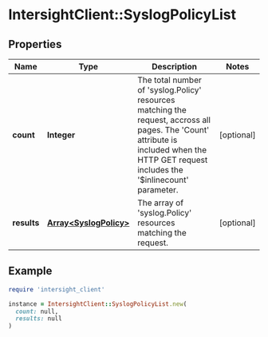 # IntersightClient::SyslogPolicyList

## Properties

| Name | Type | Description | Notes |
| ---- | ---- | ----------- | ----- |
| **count** | **Integer** | The total number of &#39;syslog.Policy&#39; resources matching the request, accross all pages. The &#39;Count&#39; attribute is included when the HTTP GET request includes the &#39;$inlinecount&#39; parameter. | [optional] |
| **results** | [**Array&lt;SyslogPolicy&gt;**](SyslogPolicy.md) | The array of &#39;syslog.Policy&#39; resources matching the request. | [optional] |

## Example

```ruby
require 'intersight_client'

instance = IntersightClient::SyslogPolicyList.new(
  count: null,
  results: null
)
```

